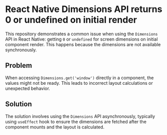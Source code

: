 # React Native Dimensions API returns 0 or undefined on initial render

This repository demonstrates a common issue when using the `Dimensions` API in React Native: getting `0` or `undefined` for screen dimensions on initial component render.  This happens because the dimensions are not available synchronously.

## Problem

When accessing `Dimensions.get('window')` directly in a component, the values might not be ready. This leads to incorrect layout calculations or unexpected behavior.

## Solution

The solution involves using the `Dimensions` API asynchronously, typically using `useEffect` hook to ensure the dimensions are fetched after the component mounts and the layout is calculated.